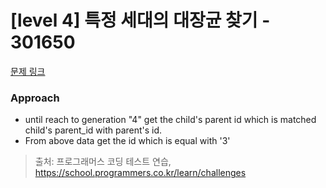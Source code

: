 # [level 4] 특정 세대의 대장균 찾기 - 301650 

[문제 링크](https://school.programmers.co.kr/learn/courses/30/lessons/301650) 

### Approach
- until reach to generation "4" get the child's parent id which is matched child's parent_id with parent's id.
- From above data get the id which is equal with '3'

> 출처: 프로그래머스 코딩 테스트 연습, https://school.programmers.co.kr/learn/challenges
